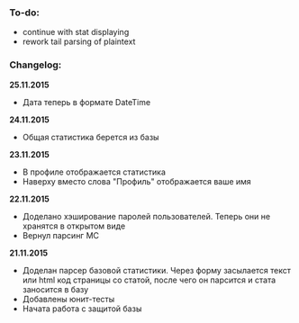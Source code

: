 ### To-do: ###
* continue with stat displaying
* rework tail parsing of plaintext



### Changelog: ###
**25.11.2015**
*  Дата теперь в формате DateTime

**24.11.2015**
* Общая статистика берется из базы

**23.11.2015**
* В профиле отображается статистика
* Наверху вместо слова "Профиль" отображается ваше имя 

**22.11.2015**
* Доделано хэширование паролей пользователей. Теперь они не хранятся в открытом виде
* Вернул парсинг MC 

**21.11.2015**
* Доделан парсер базовой статистики. Через форму засылается текст или html код страницы со статой, после чего он парсится и стата заносится в базу 
* Добавлены юнит-тесты 
* Начата работа с защитой базы 
